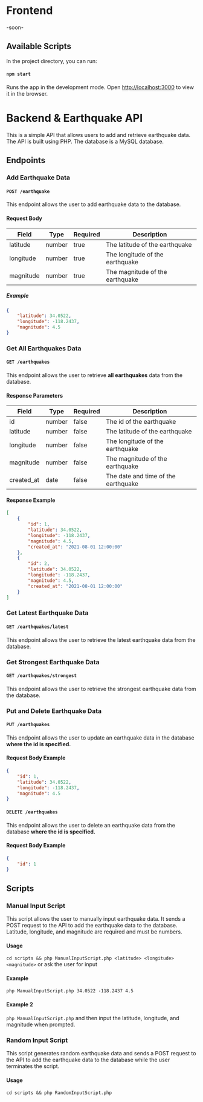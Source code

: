 # Frontend

-soon-

## Available Scripts

In the project directory, you can run:

#### `npm start`

Runs the app in the development mode. Open [http://localhost:3000](http://localhost:3000) to view it in the browser.

# Backend & Earthquake API

This is a simple API that allows users to add and retrieve earthquake data. The API is built using PHP. The database is a MySQL database.

## Endpoints

### Add Earthquake Data

#### `POST /earthquake`

This endpoint allows the user to add earthquake data to the database.

#### Request Body

| Field     | Type   | Required | Description |
| --------- | ------ | -------- | ----------- |
| latitude  | number | true     | The latitude of the earthquake |
| longitude | number | true     | The longitude of the earthquake |
| magnitude | number | true     | The magnitude of the earthquake |

##### Example

```json
{
    "latitude": 34.0522,
    "longitude": -118.2437,
    "magnitude": 4.5
}
```

### Get All Earthquakes Data

#### `GET /earthquakes`

This endpoint allows the user to retrieve **all earthquakes** data from the database.

#### Response Parameters

| Field      | Type   | Required | Description                     |
|------------|--------| -------- |---------------------------------|
| id         | number | false    | The id of the  earthquake       |
| latitude   | number | false    | The latitude of the earthquake  |
| longitude  | number | false    | The longitude of the earthquake |
| magnitude  | number | false    | The magnitude of the earthquake |
| created_at | date   | false    | The date and time of the earthquake|

#### Response Example

```json
[
    {
        "id": 1,
        "latitude": 34.0522,
        "longitude": -118.2437,
        "magnitude": 4.5,
        "created_at": "2021-08-01 12:00:00"
    },
    {
        "id": 2,
        "latitude": 34.0522,
        "longitude": -118.2437,
        "magnitude": 4.5,
        "created_at": "2021-08-01 12:00:00"
    }
]
```

### Get Latest Earthquake Data

#### `GET /earthquakes/latest`

This endpoint allows the user to retrieve the latest earthquake data from the database.

### Get Strongest Earthquake Data

#### `GET /earthquakes/strongest`

This endpoint allows the user to retrieve the strongest earthquake data from the database.

### Put and Delete Earthquake Data

#### `PUT /earthquakes`

This endpoint allows the user to update an earthquake data in the database **where the id is specified.**

#### Request Body Example

```json
{
    "id": 1,
    "latitude": 34.0522,
    "longitude": -118.2437,
    "magnitude": 4.5
}
```

#### `DELETE /earthquakes`

This endpoint allows the user to delete an earthquake data from the database  **where the id is specified.**

#### Request Body Example

```json
{
    "id": 1
}
```


## Scripts

### Manual Input Script

This script allows the user to manually input earthquake data. It sends a POST request to the API to add the earthquake data to the database.
Latitude, longitude, and magnitude are required and must be numbers.

#### Usage
`cd scripts && php ManualInputScript.php <latitude> <longitude> <magnitude>` or ask the user for input 

#### Example
`php ManualInputScript.php 34.0522 -118.2437 4.5`

#### Example 2
`php ManualInputScript.php` and then input the latitude, longitude, and magnitude when prompted.

### Random Input Script

This script generates random earthquake data and sends a POST request to the API to add the earthquake data to the database while the user terminates the script.

#### Usage
`cd scripts && php RandomInputScript.php`

